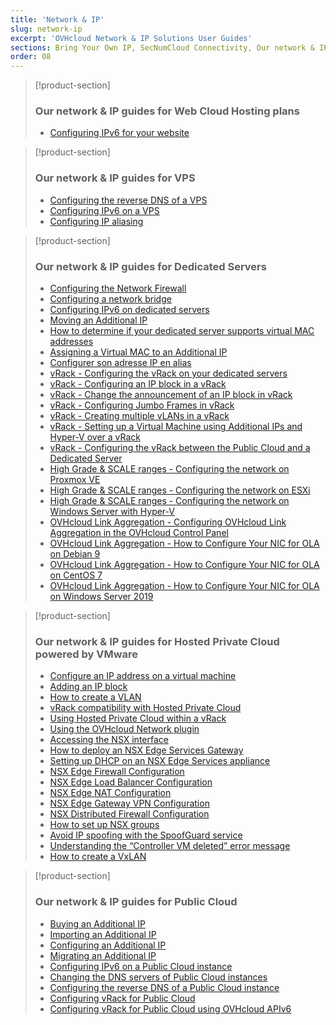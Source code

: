 ```yaml
---
title: 'Network & IP'
slug: network-ip
excerpt: 'OVHcloud Network & IP Solutions User Guides'
sections: Bring Your Own IP, SecNumCloud Connectivity, Our network & IP guides for Web Cloud Hosting plans, Our network & IP guides for VPS, Our network & IP guides for Dedicated Servers, Our network & IP guides for Hosted Private Cloud powered by VMware, Our network & IP guides for Hosted Private Cloud powered by Nutanix, Our network & IP guides for Public Cloud
order: 08
---
```


> [!product-section]
>
> ### Our network & IP guides for Web Cloud Hosting plans
>
> - [Configuring IPv6 for your website](https://docs.ovh.com/au/en/hosting/configure-ipv6-for-your-website/)
>

> [!product-section]
>
> ### Our network & IP guides for VPS
>
> - [Configuring the reverse DNS of a VPS](https://docs.ovh.com/au/en/vps/configure-reverse-dns-vps/)
> - [Configuring IPv6 on a VPS](https://docs.ovh.com/au/en/vps/configuring-ipv6/)
> - [Configuring IP aliasing](https://docs.ovh.com/au/en/vps/network-ipaliasing-vps/)
>

> [!product-section]
>
> ### Our network & IP guides for Dedicated Servers
>
> - [Configuring the Network Firewall](https://docs.ovh.com/au/en/dedicated/firewall-network/)
> - [Configuring a network bridge](https://docs.ovh.com/au/en/dedicated/network-bridging/)
> - [Configuring IPv6 on dedicated servers](https://docs.ovh.com/au/en/dedicated/network-ipv6/)
> - [Moving an Additional IP](https://docs.ovh.com/au/en/dedicated/ip-fo-move/)
> - [How to determine if your dedicated server supports virtual MAC addresses](https://docs.ovh.com/au/en/dedicated/network-support-virtual-mac/)
> - [Assigning a Virtual MAC to an Additional IP](https://docs.ovh.com/au/en/dedicated/network-virtual-mac/)
> - [Configurer son adresse IP en alias](https://docs.ovh.com/fr/dedicated/network-ipaliasing/)
> - [vRack - Configuring the vRack on your dedicated servers](https://docs.ovh.com/au/en/dedicated/configuring-vrack-on-dedicated-servers/)
> - [vRack - Configuring an IP block in a vRack](https://docs.ovh.com/au/en/dedicated/ip-block-vrack/)
> - [vRack - Change the announcement of an IP block in vRack](https://docs.ovh.com/au/en/dedicated/change-anouncement-ip-block-vrack/)
> - [vRack - Configuring Jumbo Frames in vRack](https://docs.ovh.com/au/en/dedicated/network-jumbo/)
> - [vRack - Creating multiple vLANs in a vRack](https://docs.ovh.com/au/en/dedicated/multiple-vlans/)
> - [vRack - Setting up a Virtual Machine using Additional IPs and Hyper-V over a vRack](https://docs.ovh.com/au/en/dedicated/foip-vrack-hyperv/)
> - [vRack - Configuring the vRack between the Public Cloud and a Dedicated Server](https://docs.ovh.com/au/en/dedicated/vrack-pci-ds/)
> - [High Grade & SCALE ranges - Configuring the network on Proxmox VE](https://docs.ovh.com/au/en/dedicated/proxmox-network-hg-scale/)
> - [High Grade & SCALE ranges - Configuring the network on ESXi](https://docs.ovh.com/au/en/dedicated/esxi-network-hg-scale/)
> - [High Grade & SCALE ranges - Configuring the network on Windows Server with Hyper-V](https://docs.ovh.com/au/en/dedicated/hyperv-network-hg-scale/)
> - [OVHcloud Link Aggregation - Configuring OVHcloud Link Aggregation in the OVHcloud Control Panel](https://docs.ovh.com/au/en/dedicated/ola-manager/)
> - [OVHcloud Link Aggregation - How to Configure Your NIC for OLA on Debian 9](https://docs.ovh.com/au/en/dedicated/ola-debian9/)
> - [OVHcloud Link Aggregation - How to Configure Your NIC for OLA on CentOS 7](https://docs.ovh.com/au/en/dedicated/ola-centos7/)
> - [OVHcloud Link Aggregation - How to Configure Your NIC for OLA on Windows Server 2019](https://docs.ovh.com/au/en/dedicated/ola-w2k19/)
>

> [!product-section]
>
> ### Our network & IP guides for Hosted Private Cloud powered by VMware
>
> - [Configure an IP address on a virtual machine](https://docs.ovh.com/au/en/private-cloud/configure-ip-on-virtual-machine/)
> - [Adding an IP block](https://docs.ovh.com/au/en/private-cloud/add-ip-block/)
> - [How to create a VLAN](https://docs.ovh.com/au/en/private-cloud/creation-vlan/)
> - [vRack compatibility with Hosted Private Cloud](https://docs.ovh.com/au/en/private-cloud/vrack-compatibility-hosted-private-cloud/)
> - [Using Hosted Private Cloud within a vRack](https://docs.ovh.com/au/en/private-cloud/using-private-cloud-with-vrack/)
> - [Using the OVHcloud Network plugin](https://docs.ovh.com/au/en/private-cloud/plugin-ovh-network/)
> - [Accessing the NSX interface](https://docs.ovh.com/au/en/private-cloud/accessing-NSX-interface/)
> - [How to deploy an NSX Edge Services Gateway](https://docs.ovh.com/au/en/private-cloud/how-to-deploy-an-nsx-edge-gateway/)
> - [Setting up DHCP on an NSX Edge Services appliance](https://docs.ovh.com/au/en/private-cloud/setup-dhcp-nsx-edge/)
> - [NSX Edge Firewall Configuration](https://docs.ovh.com/au/en/private-cloud/nsx-edge-firewall-configuration/)
> - [NSX Edge Load Balancer Configuration ](https://docs.ovh.com/au/en/private-cloud/nsx-edge-load-balancer-configuration/)
> - [NSX Edge NAT Configuration](https://docs.ovh.com/au/en/private-cloud/nsx-edge-nat-configuration/)
> - [NSX Edge Gateway VPN Configuration](https://docs.ovh.com/au/en/private-cloud/nsx-edge-gateway-vpn-configuration/)
> - [NSX Distributed Firewall Configuration](https://docs.ovh.com/au/en/private-cloud/nsx-distributed-firewall-configuration/)
> - [How to set up NSX groups](https://docs.ovh.com/au/en/private-cloud/setup-nsx-groups/)
> - [Avoid IP spoofing with the SpoofGuard service](https://docs.ovh.com/au/en/private-cloud/spoofguard/)
> - [Understanding the “Controller VM deleted” error message](https://docs.ovh.com/au/en/private-cloud/error-controller-nsx/)
> - [How to create a VxLAN](https://docs.ovh.com/au/en/private-cloud/nsx-creation-vxlan/)

> [!product-section]
>
> ### Our network & IP guides for Public Cloud
>
> - [Buying an Additional IP](https://docs.ovh.com/au/en/public-cloud/buy-a-failover-ip/)
> - [Importing an Additional IP](https://docs.ovh.com/au/en/public-cloud/import_a_failover_ip/)
> - [Configuring an Additional IP](https://docs.ovh.com/au/en/public-cloud/configure_a_failover_ip/)
> - [Migrating an Additional IP](https://docs.ovh.com/au/en/public-cloud/migrating_a_failover_ip/)
> - [Configuring IPv6 on a Public Cloud instance](https://docs.ovh.com/au/en/public-cloud/configuring-ipv6/)
> - [Changing the DNS servers of Public Cloud instances](https://docs.ovh.com/au/en/public-cloud/change-instance-dns-servers/)
> - [Configuring the reverse DNS of a Public Cloud instance](https://docs.ovh.com/au/en/public-cloud/configure-reverse-dns-instance/)
> - [Configuring vRack for Public Cloud](https://docs.ovh.com/au/en/public-cloud/public-cloud-vrack/)
> - [Configuring vRack for Public Cloud using OVHcloud APIv6](https://docs.ovh.com/au/en/public-cloud/public-cloud-vrack-apiv6/)
>
